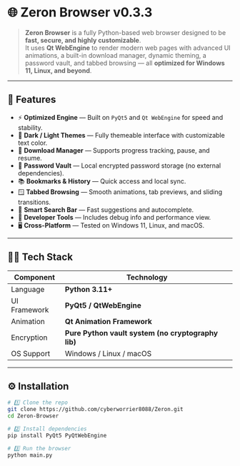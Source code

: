 # 🌐 Zeron Browser v0.3.3

> **Zeron Browser** is a fully Python-based web browser designed to be **fast, secure, and highly customizable**.  
> It uses **Qt WebEngine** to render modern web pages with advanced UI animations, a built-in download manager, dynamic theming, a password vault, and tabbed browsing — all **optimized for Windows 11, Linux, and beyond**.

---

## 🚀 Features

- ⚡ **Optimized Engine** — Built on `PyQt5` and `Qt WebEngine` for speed and stability.  
- 🌙 **Dark / Light Themes** — Fully themeable interface with customizable text color.  
- 🧩 **Download Manager** — Supports progress tracking, pause, and resume.  
- 🔐 **Password Vault** — Local encrypted password storage (no external dependencies).  
- 📚 **Bookmarks & History** — Quick access and local sync.  
- 🪟 **Tabbed Browsing** — Smooth animations, tab previews, and sliding transitions.  
- 🧠 **Smart Search Bar** — Fast suggestions and autocomplete.  
- 🧰 **Developer Tools** — Includes debug info and performance view.  
- 🖥️ **Cross-Platform** — Tested on Windows 11, Linux, and macOS.

---

## 🧑‍💻 Tech Stack

| Component | Technology |
|------------|-------------|
| Language | **Python 3.11+** |
| UI Framework | **PyQt5 / QtWebEngine** |
| Animation | **Qt Animation Framework** |
| Encryption | **Pure Python vault system (no cryptography lib)** |
| OS Support | Windows / Linux / macOS |

---

## ⚙️ Installation

```bash
# 1️⃣ Clone the repo
git clone https://github.com/cyberworrier8088/Zeron.git
cd Zeron-Browser

# 2️⃣ Install dependencies
pip install PyQt5 PyQtWebEngine

# 3️⃣ Run the browser
python main.py
